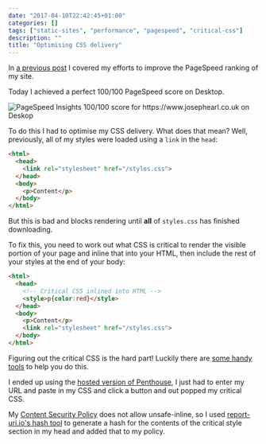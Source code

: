 ```yaml
---
date: "2017-04-10T22:42:45+01:00"
categories: []
tags: ["static-sites", "performance", "pagespeed", "critical-css"]
description: ""
title: "Optimising CSS delivery"
---
```


In [a previous post](/post/static-sites-performance/) I covered my efforts to improve the PageSpeed ranking of my site.

Today I achieved a perfect 100/100 PageSpeed score on Desktop.

![PageSpeed Insights 100/100 score for https://www.josephearl.co.uk on Deskop](/images/optimising-css-delivery.png)

To do this I had to optimise my CSS delivery. What does that mean? Well, previously, all of my styles were loaded using a `link` in the `head`:

```html
<html>
  <head>
    <link rel="stylesheet" href="/styles.css">
  </head>
  <body>
    <p>Content</p>
  </body>
</html>
``` 

But this is bad and blocks rendering until **all** of `styles.css` has finished downloading.

To fix this, you need to work out what CSS is critical to render the visible portion of your page and inline that into your HTML, then include the rest of your styles at the end of your body:

```html
<html>
  <head>
    <!-- Critical CSS inlined into HTML -->
    <style>p{color:red}</style>
  </head>
  <body>
    <p>Content</p>
    <link rel="stylesheet" href="/styles.css">
  </body>
</html>
``` 

Figuring out the critical CSS is the hard part! Luckily there are [some handy tools](https://github.com/addyosmani/critical-path-css-tools) to help you do this.

I ended up using the [hosted version of Penthouse](https://jonassebastianohlsson.com/criticalpathcssgenerator/), I just had to enter my URL and paste in my CSS and click a button and out popped my critical CSS.

My [Content Security Policy](https://content-security-policy.com) does not allow unsafe-inline, so I used [report-uri.io's hash tool](https://report-uri.io/home/hash/) to generate a hash for the contents of the critical style section in my head and added that to my policy.
